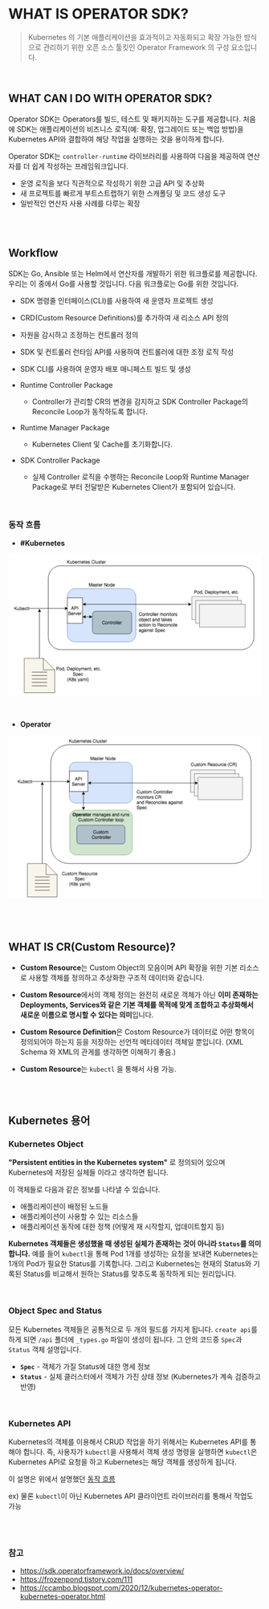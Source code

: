 # WHAT IS OPERATOR SDK?
> Kubernetes 의 기본 애플리케이션을 효과적이고 자동화되고 확장 가능한 방식으로 관리하기 위한 오픈 소스 툴킷인 Operator Framework 의 구성 요소입니다.

<br>

## WHAT CAN I DO WITH OPERATOR SDK?

Operator SDK는 Operators를 빌드, 테스트 및 패키지하는 도구를 제공합니다. 처음에 SDK는 애플리케이션의 비즈니스 로직(예: 확장, 업그레이드 또는 백업 방법)을 
Kubernetes API와 결합하여 해당 작업을 실행하는 것을 용이하게 합니다.

Operator SDK는 `controller-runtime` 라이브러리를 사용하여 다음을 제공하여 연산자를 더 쉽게 작성하는 프레임워크입니다.

- 운영 로직을 보다 직관적으로 작성하기 위한 고급 API 및 추상화
- 새 프로젝트를 빠르게 부트스트랩하기 위한 스캐폴딩 및 코드 생성 도구
- 일반적인 연산자 사용 사례를 다루는 확장

<br>
<br>

## Workflow

SDK는 Go, Ansible 또는 Helm에서 연산자를 개발하기 위한 워크플로를 제공합니다. 우리는 이 중에서 Go를 사용할 것입니다.
다음 워크플로는 Go를 위한 것입니다.

- SDK 명령줄 인터페이스(CLI)를 사용하여 새 운영자 프로젝트 생성
- CRD(Custom Resource Definitions)를 추가하여 새 리소스 API 정의
- 자원을 감시하고 조정하는 컨트롤러 정의
- SDK 및 컨트롤러 런타임 API를 사용하여 컨트롤러에 대한 조정 로직 작성
- SDK CLI를 사용하여 운영자 배포 매니페스트 빌드 및 생성


- Runtime Controller Package
  - Controller가 관리할 CR의 변경을 감지하고 SDK Controller Package의 Reconcile Loop가 동작하도록 합니다.
- Runtime Manager Package
  - Kubernetes Client 및 Cache를 초기화합니다.
- SDK Controller Package
  - 실제 Controller 로직을 수행하는 Reconcile Loop와 Runtime Manager Package로 부터 전달받은 Kubernetes Client가 포함되어 있습니다.

<br>

### 동작 흐름

- **#Kubernetes**

![img.png](00_Intro-operator-sdk.assets/1.png)

<br>

- **Operator**

![img.png](00_Intro-operator-sdk.assets/2.png)

<br>
<br>

## WHAT IS CR(Custom Resource)?
- **Custom Resource**는 Custom Object의 모음이며 API 확장을 위한 기본 리소스로 사용할 객체를 정의하고 추상화한 구조적 데이터와 같습니다.


- **Custom Resource**에서의 객체 정의는 완전히 새로운 객체가 아닌 **이미 존재하는 Deployments, Services와 같은 기본 객체를 목적에 맞게 조합하고 
추상화해서 새로운 이름으로 명시할 수 있다는 의미**입니다. 


- **Custom Resource Definition**은 Costom Resource가 데이터로 어떤 항목이 정의되어야 하는지 등을 저장하는 선언적 메타데이터 객체일 뿐입니다.
(XML Schema 와 XML의 관게를 생각하면 이해하기 좋음.)


- **Custom Resource**는 `kubectl` 을 통해서 사용 가능.

<br>
<br>

## Kubernetes 용어

### **Kubernetes Object**

**"Persistent entities in the Kubernetes system"** 로 정의되어 있으며 Kubernetes에 저장된 실체들 이라고 생각하면 됩니다.

이 객체들로 다음과 같은 정보를 나타낼 수 있습니다.
- 애플리케이션이 배정된 노드들
- 애플리케이션이 사용할 수 있는 리소스들
- 애플리케이션 동작에 대한 정책 (어떻게 재 시작할지, 업데이트할지 등)

**Kubernetes 객체들은 생성했을 때 생성된 실체가 존재하는 것이 아니라 `Status`를 의미합니다.** 예를 들어 `kubectl`을 통해 Pod 1개를 생성하는 
요청을 보내면 Kubernetes는 1개의 Pod가 필요한 Status를 기록합니다. 그리고 Kubernetes는 현재의 Status와 기록된 Status를 비교해서 원하는 
Status를 맞추도록 동작하게 되는 원리입니다.

<br>

### Object Spec and Status

모든 Kubernetes 객체들은 공통적으로 두 개의 필드를 가지게 됩니다. `create api`를 하게 되면 `/api` 폴더에 `_types.go` 파일이 생성이 됩니다.
그 안의 코드중 `Spec`과 `Status` 객체 설명입니다.
- **`Spec`** - 객체가 가질 Status에 대한 명세 정보
- **`Status`** - 실체 클러스터에서 객체가 가진 상태 정보 (Kubernetes가 계속 검증하고 반영)

<br>

### Kubernetes API

Kubernetes의 객체를 이용해서 CRUD 작업을 하기 위해서는 Kubernetes API를 통해야 합니다. 즉, 사용자가 `kubectl`을 사용해서 객체 생성 명령을 실행하면 
`kubectl`은 Kubernetes API로 요청을 하고 Kubernetes는 해당 객체를 생성하게 됩니다. 

이 설명은 위에서 설명했던 [동작 흐름](#동작-흐름)

ex) 물론 `kubectl`이 아닌 Kubernetes API 클라이언트 라이브러리를 통해서 작업도 가능

<br>
<br>

### 참고
- https://sdk.operatorframework.io/docs/overview/
- https://frozenpond.tistory.com/111
- https://ccambo.blogspot.com/2020/12/kubernetes-operator-kubernetes-operator.html